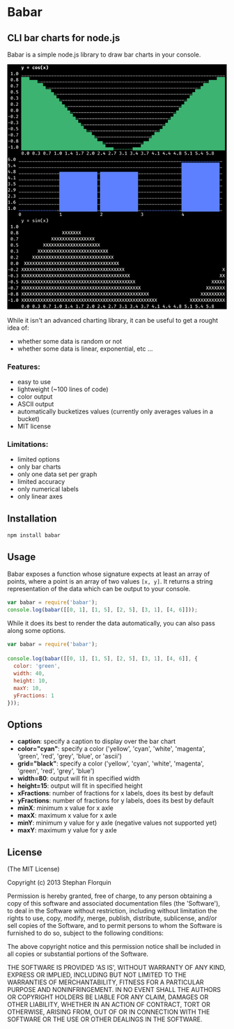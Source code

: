 # Babar

## CLI bar charts for node.js

Babar is a simple node.js library to draw bar charts in your console.

![Sample](img/sample.png)

While it isn't an advanced charting library, it can be useful to get a rought idea of:

* whether some data is random or not
* whether some data is linear, exponential, etc ...

### Features:

* easy to use
* lightweight (~100 lines of code)
* color output
* ASCII output
* automatically bucketizes values (currently only averages values in a bucket)
* MIT license

### Limitations:

* limited options
* only bar charts
* only one data set per graph
* limited accuracy
* only numerical labels
* only linear axes

## Installation

```bash
npm install babar
```

## Usage

Babar exposes a function whose signature expects at least an array of points, where a point is an array of two values `[x, y]`. It returns a string representation of the data which can be output to your console.

```js
var babar = require('babar');
console.log(babar([[0, 1], [1, 5], [2, 5], [3, 1], [4, 6]]));
```

While it does its best to render the data automatically, you can also pass along some options.

```js
var babar = require('babar');

console.log(babar([[0, 1], [1, 5], [2, 5], [3, 1], [4, 6]], {
  color: 'green',
  width: 40,
  height: 10,
  maxY: 10,
  yFractions: 1
}));
```

## Options

* **caption**: specify a caption to display over the bar chart
* **color="cyan"**: specify a color ('yellow', 'cyan', 'white', 'magenta', 'green', 'red', 'grey', 'blue', or 'ascii')
* **grid="black"**: specify a color ('yellow', 'cyan', 'white', 'magenta', 'green', 'red', 'grey', 'blue')
* **width=80**: output will fit in specified width
* **height=15**: output will fit in specified height
* **xFractions**: number of fractions for x labels, does its best by default
* **yFractions**: number of fractions for y labels, does its best by default
* **minX**: minimum x value for x axle
* **maxX**: maximum x value for x axle
* **minY**: minimum y value for y axle (negative values not supported yet)
* **maxY**: maximum y value for y axle

## License

(The MIT License)

Copyright (c) 2013 Stephan Florquin

Permission is hereby granted, free of charge, to any person obtaining
a copy of this software and associated documentation files (the
'Software'), to deal in the Software without restriction, including
without limitation the rights to use, copy, modify, merge, publish,
distribute, sublicense, and/or sell copies of the Software, and to
permit persons to whom the Software is furnished to do so, subject to
the following conditions:

The above copyright notice and this permission notice shall be
included in all copies or substantial portions of the Software.

THE SOFTWARE IS PROVIDED 'AS IS', WITHOUT WARRANTY OF ANY KIND,
EXPRESS OR IMPLIED, INCLUDING BUT NOT LIMITED TO THE WARRANTIES OF
MERCHANTABILITY, FITNESS FOR A PARTICULAR PURPOSE AND NONINFRINGEMENT.
IN NO EVENT SHALL THE AUTHORS OR COPYRIGHT HOLDERS BE LIABLE FOR ANY
CLAIM, DAMAGES OR OTHER LIABILITY, WHETHER IN AN ACTION OF CONTRACT,
TORT OR OTHERWISE, ARISING FROM, OUT OF OR IN CONNECTION WITH THE
SOFTWARE OR THE USE OR OTHER DEALINGS IN THE SOFTWARE.
